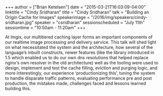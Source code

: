 +++
author = ["Brian Ketelsen"]
date = "2015-03-21T16:03:09-04:00"
linktitle = "Cindy Sridharan"
title = "Cindy Sridharan"
talk = "Building an Origin Cache for Images"
speakerimage = "/2016/img/speakers/cindy-sridharan.jpg"
speaker = "csridharan"
sessionscheduled = "July 11th"
sessiontime = "10:50am - 11:20am"
+++

At Imgix, our multitiered caching layer forms an important components of our real­time image processing and delivery service. This talk will shed light on what necessitated the system and the architecture, how several of the language’s inbuilt constructs, newer features (like the library introduced in 1.5 which enabled us to do our own dns resolutions that helped replace nginx‘s own resolver in the old architecture) well as the tooling were used to design, implement and test the cache filling, eviction and purging logic, and more interestingly, our experience ‘productionizing this’, tuning the system to handle disparate traffic patterns, evaluating performance pre and post production, the mistakes made, challenges faced and lessons learned building this.
